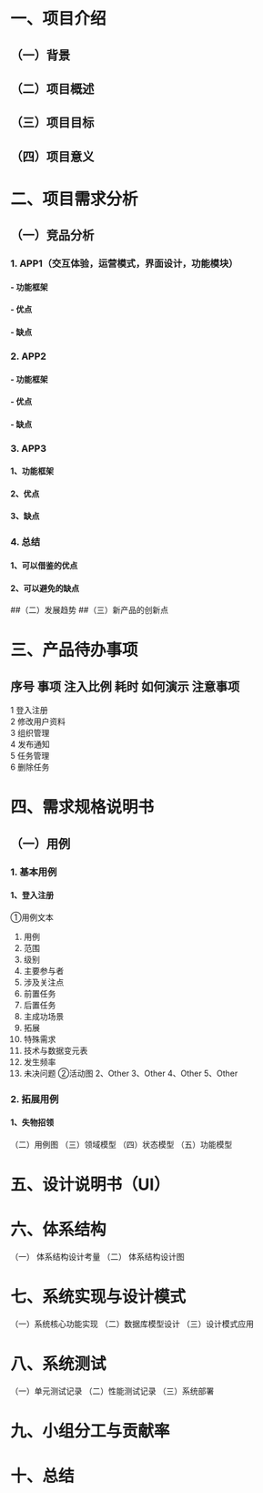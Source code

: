 # 一、项目介绍
## （一）背景
## （二）项目概述
## （三）项目目标
## （四）项目意义
# 二、项目需求分析
## （一）竞品分析
### 1.	APP1（交互体验，运营模式，界面设计，功能模块）
#### - 功能框架
#### - 优点
#### - 缺点
### 2.	APP2
#### - 功能框架
#### - 优点
#### - 缺点
### 3.	APP3
#### 1、功能框架
#### 2、优点
#### 3、缺点
### 4.	总结
#### 1、可以借鉴的优点
#### 2、可以避免的缺点
##（二）发展趋势
##（三）新产品的创新点
# 三、产品待办事项
## 序号	事项	注入比例	耗时	如何演示	注意事项
1	登入注册				
2	修改用户资料				
3	组织管理				
4	发布通知				
5	任务管理				
6	删除任务				
					
					
					

# 四、需求规格说明书
## （一）用例
### 1.	基本用例
#### 1、登入注册
①用例文本
1.	用例
2.	范围
3.	级别
4.	主要参与者
5.	涉及关注点
6.	前置任务
7.	后置任务
8.	主成功场景
9.	拓展
10.	特殊需求
11.	技术与数据变元表
12.	发生频率
13.	未决问题
②活动图
2、Other
3、Other
4、Other
5、Other
### 2.	拓展用例
#### 1、失物招领
（二）用例图
（三）领域模型
（四）状态模型
（五）功能模型
# 五、设计说明书（UI）
# 六、体系结构
（一）	体系结构设计考量
（二）	体系结构设计图
# 七、系统实现与设计模式
（一）系统核心功能实现
（二）数据库模型设计
（三）设计模式应用
# 八、系统测试
（一）单元测试记录
（二）性能测试记录
（三）系统部署
# 九、小组分工与贡献率
# 十、总结
